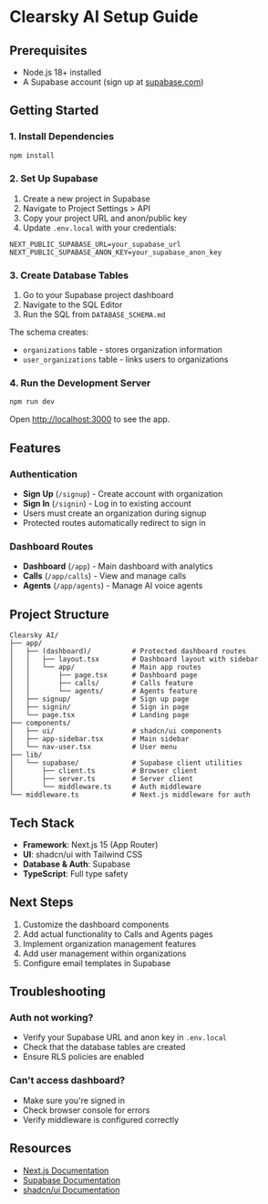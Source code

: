 # Clearsky AI Setup Guide

## Prerequisites

- Node.js 18+ installed
- A Supabase account (sign up at [supabase.com](https://supabase.com))

## Getting Started

### 1. Install Dependencies

```bash
npm install
```

### 2. Set Up Supabase

1. Create a new project in Supabase
2. Navigate to Project Settings > API
3. Copy your project URL and anon/public key
4. Update `.env.local` with your credentials:

```env
NEXT_PUBLIC_SUPABASE_URL=your_supabase_url
NEXT_PUBLIC_SUPABASE_ANON_KEY=your_supabase_anon_key
```

### 3. Create Database Tables

1. Go to your Supabase project dashboard
2. Navigate to the SQL Editor
3. Run the SQL from `DATABASE_SCHEMA.md`

The schema creates:
- `organizations` table - stores organization information
- `user_organizations` table - links users to organizations

### 4. Run the Development Server

```bash
npm run dev
```

Open [http://localhost:3000](http://localhost:3000) to see the app.

## Features

### Authentication
- **Sign Up** (`/signup`) - Create account with organization
- **Sign In** (`/signin`) - Log in to existing account
- Users must create an organization during signup
- Protected routes automatically redirect to sign in

### Dashboard Routes
- **Dashboard** (`/app`) - Main dashboard with analytics
- **Calls** (`/app/calls`) - View and manage calls
- **Agents** (`/app/agents`) - Manage AI voice agents

## Project Structure

```
Clearsky AI/
├── app/
│   ├── (dashboard)/          # Protected dashboard routes
│   │   ├── layout.tsx        # Dashboard layout with sidebar
│   │   └── app/              # Main app routes
│   │       ├── page.tsx      # Dashboard page
│   │       ├── calls/        # Calls feature
│   │       └── agents/       # Agents feature
│   ├── signup/               # Sign up page
│   ├── signin/               # Sign in page
│   └── page.tsx              # Landing page
├── components/
│   ├── ui/                   # shadcn/ui components
│   ├── app-sidebar.tsx       # Main sidebar
│   └── nav-user.tsx          # User menu
├── lib/
│   └── supabase/             # Supabase client utilities
│       ├── client.ts         # Browser client
│       ├── server.ts         # Server client
│       └── middleware.ts     # Auth middleware
└── middleware.ts             # Next.js middleware for auth
```

## Tech Stack

- **Framework**: Next.js 15 (App Router)
- **UI**: shadcn/ui with Tailwind CSS
- **Database & Auth**: Supabase
- **TypeScript**: Full type safety

## Next Steps

1. Customize the dashboard components
2. Add actual functionality to Calls and Agents pages
3. Implement organization management features
4. Add user management within organizations
5. Configure email templates in Supabase

## Troubleshooting

### Auth not working?
- Verify your Supabase URL and anon key in `.env.local`
- Check that the database tables are created
- Ensure RLS policies are enabled

### Can't access dashboard?
- Make sure you're signed in
- Check browser console for errors
- Verify middleware is configured correctly

## Resources

- [Next.js Documentation](https://nextjs.org/docs)
- [Supabase Documentation](https://supabase.com/docs)
- [shadcn/ui Documentation](https://ui.shadcn.com)
